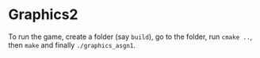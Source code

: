 # Graphics2

To run the game, create a folder (say `build`), go to the folder, run `cmake ..`, then `make` and finally `./graphics_asgn1`.
